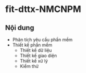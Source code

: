 # fit-dttx-NMCNPM

## Nội dung
- Phân tích yêu cầu phần mềm
- Thiết kế phần mềm
    - Thiết kế dữ liệu
    - Thiết kế giao diện
    - Thiết kế xử lý
    - Kiểm thử 
